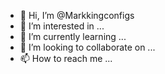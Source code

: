 - 👋 Hi, I’m @Markkingconfigs
- 👀 I’m interested in ...
- 🌱 I’m currently learning ...
- 💞️ I’m looking to collaborate on ...
- 📫 How to reach me ...

<!---
Markkingconfigs/Markkingconfigs is a ✨ special ✨ repository because its `README.md` (this file) appears on your GitHub profile.
You can click the Preview link to take a look at your changes.
--->
